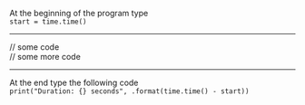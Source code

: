 At the beginning of the program type  
`start = time.time()`

---

// some code  
// some more code

---

At the end type the following code  
`print("Duration: {} seconds", .format(time.time() - start))`
